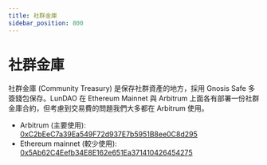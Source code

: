 ```yaml
---
title: 社群金庫
sidebar_position: 800
---
```

# 社群金庫
社群金庫 (Community Treasury) 是保存社群資產的地方，採用 Gnosis Safe 多簽錢包保存。LunDAO 在 Ethereum Mainnet 與 Arbitrum 上面各有部署一份社群金庫合約，但考慮到交易費的問題我們大多都在 Arbitrum 使用。

- Arbitrum (主要使用): [0xC2bEeC7a39Ea549F72d937E7b5951B8ee0C8d295][1]
- Ethereum mainnet (較少使用): [0x5Ab62C4Eefb34E8E162e651Ea371410426454275][2]

[1]: https://gnosis-safe.io/app/arb1:0xC2bEeC7a39Ea549F72d937E7b5951B8ee0C8d295/
[2]: https://gnosis-safe.io/app/eth:0x5Ab62C4Eefb34E8E162e651Ea371410426454275/
